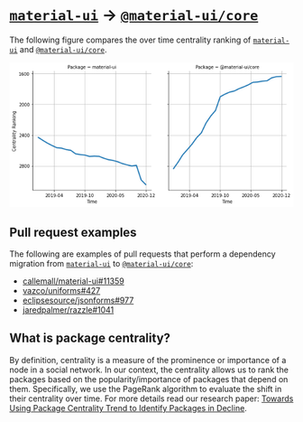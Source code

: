 # [`material-ui`](https://www.npmjs.com/package/material-ui) -> [`@material-ui/core`](https://www.npmjs.com/package/@material-ui/core)

The following figure compares the over time centrality ranking of [`material-ui`](https://www.npmjs.com/package/material-ui) and [`@material-ui/core`](https://www.npmjs.com/package/@material-ui/core).

![the centrality of material-ui and @material-ui/core](../figs/material-ui_@material-ui_core.png)

## Pull request examples

The following are examples of pull requests that perform a dependency migration from [`material-ui`](https://www.npmjs.com/package/material-ui) to [`@material-ui/core`](https://www.npmjs.com/package/@material-ui/core):

- [callemall/material-ui#11359](https://github.com/callemall/material-ui/pull/11359)
- [vazco/uniforms#427](https://github.com/vazco/uniforms/pull/427)
- [eclipsesource/jsonforms#977](https://github.com/eclipsesource/jsonforms/pull/977)
- [jaredpalmer/razzle#1041](https://github.com/jaredpalmer/razzle/pull/1041)

## What is package centrality?

By definition, centrality is a measure of the prominence or importance of a node in a social network.
In our context, the centrality allows us to rank the packages based on the popularity/importance of packages that depend on them.
Specifically, we use the PageRank algorithm to evaluate the shift in their centrality over time.
For more details read our research paper: [Towards Using Package Centrality Trend to Identify Packages in Decline](https://arxiv.org/abs/2107.10168).
